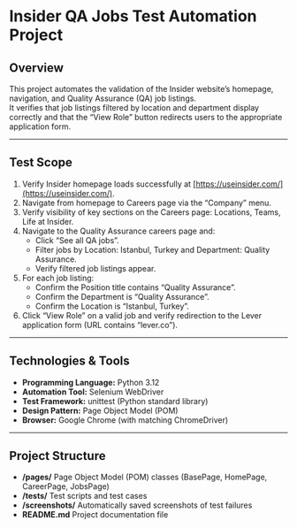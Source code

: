 # Insider QA Jobs Test Automation Project

## Overview
This project automates the validation of the Insider website’s homepage, navigation, and Quality Assurance (QA) job listings.  
It verifies that job listings filtered by location and department display correctly and that the “View Role” button redirects users to the appropriate application form.

---

## Test Scope

1. Verify Insider homepage loads successfully at [https://useinsider.com/](https://useinsider.com/).  
2. Navigate from homepage to Careers page via the “Company” menu.  
3. Verify visibility of key sections on the Careers page: Locations, Teams, Life at Insider.  
4. Navigate to the Quality Assurance careers page and:  
   - Click “See all QA jobs”.  
   - Filter jobs by Location: Istanbul, Turkey and Department: Quality Assurance.  
   - Verify filtered job listings appear.  
5. For each job listing:  
   - Confirm the Position title contains “Quality Assurance”.  
   - Confirm the Department is “Quality Assurance”.  
   - Confirm the Location is “Istanbul, Turkey”.  
6. Click “View Role” on a valid job and verify redirection to the Lever application form (URL contains “lever.co”).

---

## Technologies & Tools

- **Programming Language:** Python 3.12  
- **Automation Tool:** Selenium WebDriver  
- **Test Framework:** unittest (Python standard library)  
- **Design Pattern:** Page Object Model (POM)  
- **Browser:** Google Chrome (with matching ChromeDriver)

---

## Project Structure

- **/pages/**           Page Object Model (POM) classes (BasePage, HomePage, CareerPage, JobsPage)  
- **/tests/**           Test scripts and test cases  
- **/screenshots/**     Automatically saved screenshots of test failures  
- **README.md**         Project documentation file
